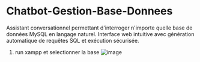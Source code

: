 # Chatbot-Gestion-Base-Donnees
Assistant conversationnel permettant d'interroger n'importe quelle base de données MySQL en langage naturel. Interface web intuitive avec génération automatique de requêtes SQL et exécution sécurisée.


1) run xampp et selectionner la base 
![image](https://github.com/user-attachments/assets/3298b636-d64c-47c9-a921-f6c9f5c22d05)

